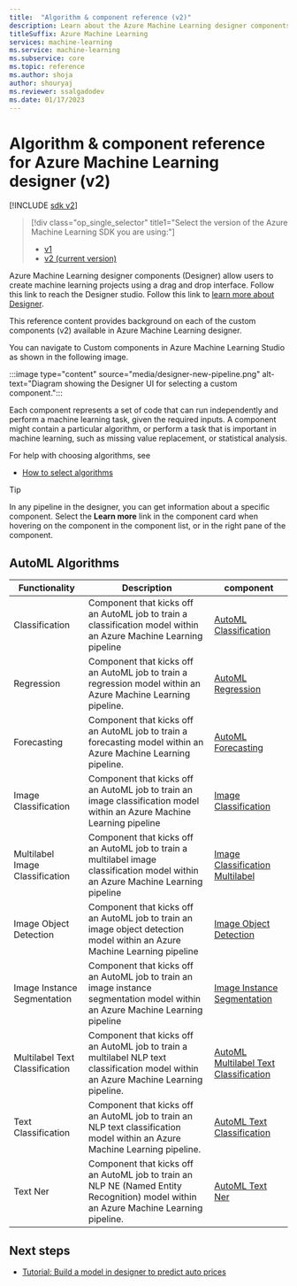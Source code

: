 ```yaml
---
title:  "Algorithm & component reference (v2)"
description: Learn about the Azure Machine Learning designer components that you can use to create your own machine learning projects. (v2)
titleSuffix: Azure Machine Learning
services: machine-learning
ms.service: machine-learning
ms.subservice: core
ms.topic: reference
ms.author: shoja
author: shouryaj
ms.reviewer: ssalgadodev
ms.date: 01/17/2023
---
```

# Algorithm & component reference for Azure Machine Learning designer (v2)

[!INCLUDE [sdk v2](../../../includes/machine-learning-sdk-v2.md)]

> [!div class="op_single_selector" title1="Select the version of the Azure Machine Learning SDK you are using:"]
> * [v1](../component-reference/component-reference.md)
> * [v2 (current version)](./component-reference-v2.md)

Azure Machine Learning designer components (Designer) allow users to create machine learning projects using a drag and drop interface. Follow this link to reach the Designer studio. Follow this link to [learn more about Designer](concept-designer.md).


This reference content provides background on each of the custom components (v2) available in Azure Machine Learning designer.

You can navigate to Custom components in Azure Machine Learning Studio as shown in the following image.

:::image type="content" source="media/designer-new-pipeline.png" alt-text="Diagram showing the Designer UI for selecting a custom component.":::


Each component represents a set of code that can run independently and perform a machine learning task, given the required inputs. A component might contain a particular algorithm, or perform a task that is important in machine learning, such as missing value replacement, or statistical analysis.

For help with choosing algorithms, see 
* [How to select algorithms](..//how-to-select-algorithms.md)

> [!TIP]
> In any pipeline in the designer, you can get information about a specific component. Select the **Learn more** link in the component card when hovering on the component in the component list, or in the right pane of the component.


## AutoML Algorithms

| Functionality | Description | component |
| --- |--- | --- |
| Classification | Component that kicks off an AutoML job to train a classification model within an Azure Machine Learning pipeline |  [AutoML Classification](classification.md) |
| Regression | Component that kicks off an AutoML job to train a regression model within an Azure Machine Learning pipeline. | [AutoML Regression](regression.md) |
| Forecasting | Component that kicks off an AutoML job to train a forecasting model within an Azure Machine Learning pipeline. | [AutoML Forecasting](forecasting.md) |
| Image Classification |Component that kicks off an AutoML job to train an image classification model within an Azure Machine Learning pipeline |[Image Classification](image-classification.md)|
| Multilabel Image Classification |Component that kicks off an AutoML job to train a multilabel image classification model within an Azure Machine Learning pipeline |[Image Classification Multilabel](image-classification-multilabel.md) | 
| Image Object Detection | Component that kicks off an AutoML job to train an image object detection model within an Azure Machine Learning pipeline | [Image Object Detection](image-object-detection.md) | 
| Image Instance Segmentation | Component that kicks off an AutoML job to train an image instance segmentation model within an Azure Machine Learning pipeline | [Image Instance Segmentation](image-instance-segmentation.md)|
| Multilabel Text Classification | Component that kicks off an AutoML job to train a multilabel NLP text classification model within an Azure Machine Learning pipeline. | [AutoML Multilabel Text Classification](text-classification-multilabel.md)|
| Text Classification | Component that kicks off an AutoML job to train an NLP text classification model within an Azure Machine Learning pipeline. | [AutoML Text Classification](text-classification.md)|
| Text Ner | Component that kicks off an AutoML job to train an NLP NE (Named Entity Recognition) model within an Azure Machine Learning pipeline. | [AutoML Text Ner](text-ner.md)|

## Next steps

* [Tutorial: Build a model in designer to predict auto prices](../tutorial-designer-automobile-price-train-score.md)
